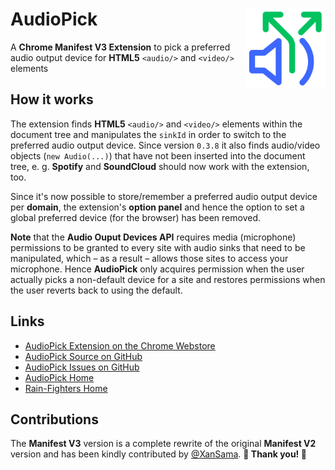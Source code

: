 # AudioPick <img src="./resources/Icons/APV3_Icon_2d_2c_192.png" align="right" width="128" height="128">
A **Chrome Manifest V3 Extension** to pick a preferred audio output device for **HTML5** `<audio/>` and `<video/>` elements

## How it works
The extension finds **HTML5** `<audio/>` and `<video/>` elements within the document tree and manipulates the `sinkId` in order to switch to the preferred audio output device. Since version `0.3.8` it also finds audio/video objects (`new Audio(...)`) that have not been inserted into the document tree, e. g. **Spotify** and **SoundCloud** should now work with the extension, too.

Since it's now possible to store/remember a preferred audio output device per **domain**, the extension's **option panel** and hence the option to set a global preferred device (for the browser) has been removed.

**Note** that the **Audio Ouput Devices API** requires media (microphone) permissions to be granted to every site with audio sinks that need to be manipulated, which &ndash; as a result &ndash; allows those sites to access your microphone. Hence **AudioPick** only acquires permission when the user actually picks a non-default device for a site and restores permissions when the user reverts back to using the default.

## Links
- [AudioPick Extension on the Chrome Webstore](https://chrome.google.com/webstore/detail/audiopick/gfhcppdamigjkficnjnhmnljljhagaha)
- [AudioPick Source on GitHub](https://github.com/rain-fighters/AudioPick)
- [AudioPick Issues on GitHub](https://github.com/rain-fighters/AudioPick/issues)
- [AudioPick Home](https://rain-fighters.github.io/AudioPick)
- [Rain-Fighters Home](https://rain-fighters.github.io/)

## Contributions
The **Manifest V3** version is a complete rewrite of the original **Manifest V2** version and has been kindly contributed by [@XanSama](https://github.com/XanSama). **&#127876; Thank you! &#127876;**
